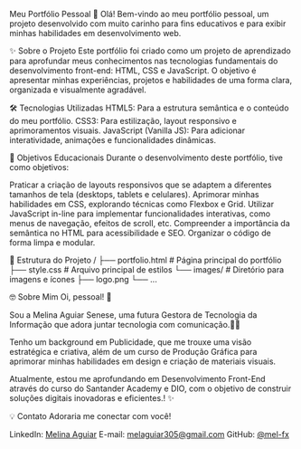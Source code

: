 Meu Portfólio Pessoal 🚀
Olá! Bem-vindo ao meu portfólio pessoal, um projeto desenvolvido com muito carinho para fins educativos e para exibir minhas habilidades em desenvolvimento web.

✨ Sobre o Projeto
Este portfólio foi criado como um projeto de aprendizado para aprofundar meus conhecimentos nas tecnologias fundamentais do desenvolvimento front-end: HTML, CSS e JavaScript. O objetivo é apresentar minhas experiências, projetos e habilidades de uma forma clara, organizada e visualmente agradável.

🛠️ Tecnologias Utilizadas
HTML5: Para a estrutura semântica e o conteúdo do meu portfólio.
CSS3: Para estilização, layout responsivo e aprimoramentos visuais.
JavaScript (Vanilla JS): Para adicionar interatividade, animações e funcionalidades dinâmicas.

🎯 Objetivos Educacionais
Durante o desenvolvimento deste portfólio, tive como objetivos:

Praticar a criação de layouts responsivos que se adaptem a diferentes tamanhos de tela (desktops, tablets e celulares).
Aprimorar minhas habilidades em CSS, explorando técnicas como Flexbox e Grid.
Utilizar JavaScript in-line para implementar funcionalidades interativas, como menus de navegação, efeitos de scroll, etc.
Compreender a importância da semântica no HTML para acessibilidade e SEO.
Organizar o código de forma limpa e modular.

📂 Estrutura do Projeto
/
├── portfolio.html          # Página principal do portfólio
├── style.css               # Arquivo principal de estilos
└── images/                 # Diretório para imagens e ícones
    ├── logo.png
    └── ...
    
🤓 Sobre Mim
Oi, pessoal! 👋

Sou a Melina Aguiar Senese, uma futura Gestora de Tecnologia da Informação que adora juntar tecnologia com comunicação.👩‍💻

Tenho um background em Publicidade, que me trouxe uma visão estratégica e criativa, além de um curso de Produção Gráfica para aprimorar minhas habilidades em design e criação de materiais visuais.

Atualmente, estou me aprofundando em Desenvolvimento Front-End através do curso do Santander Academy e DIO, com o objetivo de construir soluções digitais inovadoras e eficientes.! ✨

💡 Contato
Adoraria me conectar com você!

LinkedIn: [Melina Aguiar](https://www.linkedin.com/in/melina-aguiar-43a329242)
E-mail: melaguiar305@gmail.com
GitHub: [@mel-fx](https://github.com/Mel-fx)
